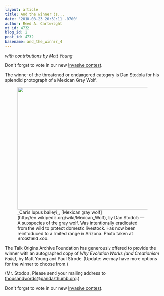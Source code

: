 ```yaml
---
layout: article
title: And the winner is...
date: '2010-08-23 20:31:11 -0700'
author: Reed A. Cartwright
mt_id: 4732
blog_id: 2
post_id: 4732
basename: and_the_winner_4
---
```

_with contributions by Matt Young_

Don't forget to vote in our new [Invasive contest](http://pandasthumb.org/archives/2010/08/photography-con-6.html).

The winner of the threatened or endangered category is Dan Stodola for his splendid photograph of a Mexican Gray Wolf.

<figure>
<img src="http://pandasthumb.org/archives/2010/08/08/Stodola.Mexican_Gray_Wolf.jpg" alt="" width="600" height="400" />
<figcaption markdown="span">
_Canis lupus baileyi_, [Mexican gray wolf](http://en.wikipedia.org/wiki/Mexican_Wolf), by Dan Stodola &mdash; A subspecies of the gray wolf. Was intentionally eradicated from the wild to protect domestic livestock. Has now been reintroduced to a limited range in Arizona. Photo taken at Brookfield Zoo.

</figcaption>
</figure>

The Talk Origins Archive Foundation has generously offered to provide the winner with an autographed copy of _Why Evolution Works (and Creationism Fails)_, by Matt Young and Paul Strode.  (Update: we may have more options for the winner to choose from.)

(Mr. Stodola,  Please send your mailing address to thousandwords@pandasthumb.org.)

Don't forget to vote in our new [Invasive contest](http://pandasthumb.org/archives/2010/08/photography-con-6.html).
